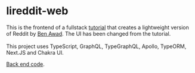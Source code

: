 # lireddit-web

This is the frontend of a fullstack [tutorial](https://www.youtube.com/watch?v=I6ypD7qv3Z8) that creates a lightweight version of Reddit by [Ben Awad](https://github.com/benawad/). The UI has been changed from the tutorial.
<br><br>This project uses TypeScript, GraphQL, TypeGraphQL, Apollo, TypeORM, Next.JS and Chakra UI. 

[Back end code](https://github.com/MeganSteenkamp/lireddit-server). 

